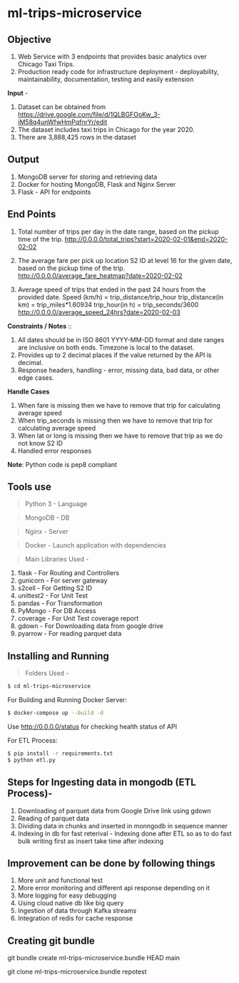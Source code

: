 # ml-trips-microservice

## Objective
1) Web Service with 3 endpoints that provides basic analytics over Chicago Taxi Trips.
2) Production ready code for infrastructure deployment - deployability, maintainability, documentation, testing and easily extension

**Input** -
1) Dataset can be obtained from https://drive.google.com/file/d/1QLBGFOoKw_3-iM58q4unWfwHmPqfnrYr/edit
2) The dataset includes taxi trips in Chicago for the year 2020.
3) There are 3,888,425 rows in the dataset

## Output
1) MongoDB server for storing and retrieving data
2) Docker for hosting MongoDB, Flask and Nginx Server
3) Flask - API for endpoints

## End Points
1) Total number of trips per day in the date range, based on the pickup time of the trip.
http://0.0.0.0/total_trips?start=2020-02-01&end=2020-02-02

2) The average fare per pick up location S2 ID at level 16 for the given date, based on the pickup
time of the trip.
http://0.0.0.0/average_fare_heatmap?date=2020-02-02

3) Average speed of trips that ended in the past 24 hours from the provided date.
Speed (km/h) = trip_distance/trip_hour
trip_distance(in km) = trip_miles*1.60934
trip_hour(in h) = trip_seconds/3600
http://0.0.0.0/average_speed_24hrs?date=2020-02-03

**Constraints / Notes** ::
1) All dates should be in ISO 8601 YYYY-MM-DD format and date ranges are inclusive on
both ends. Timezone is local to the dataset.
2) Provides up to 2 decimal places if the value returned by the API is decimal.
3) Response headers, handling - error, missing data, bad data, or other edge cases.

**Handle Cases**
1) When fare is missing then we have to remove that trip for calculating average speed
2) When trip_seconds is missing then we have to remove that trip for calculating average speed
3) When lat or long is missing then we have to remove that trip as we do not know S2 ID
3) Handled error responses

**Note**: Python code is pep8 compliant

## Tools use 
> Python 3 - Language

> MongoDB - DB

> Nginx - Server

> Docker - Launch application with dependencies

> Main Libraries Used -
1) flask - For Routing and Controllers
2) gunicorn - For server gateway
3) s2cell - For Getting S2 ID
4) unittest2 - For Unit Test
5) pandas - For Transformation
6) PyMongo - For DB Access
7) coverage - For Unit Test coverage report
8) gdown - For Downloading data from google drive
9) pyarrow - For reading parquet data

## Installing and Running

> Folders Used -
```sh
$ cd ml-trips-microservice
``` 

For Building and Running Docker Server:
```sh
$ docker-compose up --build -d
``` 

Use http://0.0.0.0/status for checking health status of API

For ETL Process:
```sh
$ pip install -r requirements.txt
$ python etl.py
``` 

## Steps for Ingesting data in mongodb (ETL Process)-
1) Downloading of parquet data from Google Drive link using gdown
2) Reading of parquet data
3) Dividing data in chunks and inserted in monngodb in sequence manner
4) Indexing in db for fast reterival - Indexing done after ETL so as to do fast bulk writing first as insert take time after indexing

## Improvement can be done by following things
1) More unit and functional test
2) More error monitoring and different api response depending on it
3) More logging for easy debugging
4) Using cloud native db like big query
5) Ingestion of data through Kafka streams
6) Integration of redis for cache response

## Creating git bundle
git bundle create ml-trips-microservice.bundle HEAD main

git clone ml-trips-microservice.bundle repotest